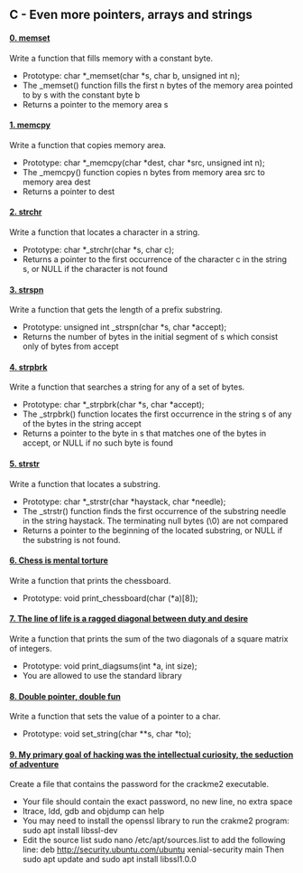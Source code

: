 ##  C - Even more pointers, arrays and strings

#### [0. memset](0-memset.c)

Write a function that fills memory with a constant byte.

- Prototype: char *_memset(char *s, char b, unsigned int n);
- The _memset() function fills the first n bytes of the memory area pointed to by s with the constant byte b
- Returns a pointer to the memory area s

#### [1. memcpy](1-memcpy.c)

Write a function that copies memory area.

- Prototype: char *_memcpy(char *dest, char *src, unsigned int n);
- The _memcpy() function copies n bytes from memory area src to memory area dest
- Returns a pointer to dest

#### [2. strchr](2-strchr.c)

Write a function that locates a character in a string.

- Prototype: char *_strchr(char *s, char c);
- Returns a pointer to the first occurrence of the character c in the string s, or NULL if the character is not found

#### [3. strspn](3-strspn.c)

Write a function that gets the length of a prefix substring.

- Prototype: unsigned int _strspn(char *s, char *accept);
- Returns the number of bytes in the initial segment of s which consist only of bytes from accept

#### [4. strpbrk](4-strpbrk.c)

Write a function that searches a string for any of a set of bytes.

- Prototype: char *_strpbrk(char *s, char *accept);
- The _strpbrk() function locates the first occurrence in the string s of any of the bytes in the string accept
- Returns a pointer to the byte in s that matches one of the bytes in accept, or NULL if no such byte is found

#### [5. strstr](5-strstr.c)

Write a function that locates a substring.

- Prototype: char *_strstr(char *haystack, char *needle);
- The _strstr() function finds the first occurrence of the substring needle in the string haystack. The terminating null bytes (\0) are not compared
- Returns a pointer to the beginning of the located substring, or NULL if the substring is not found.

#### [6. Chess is mental torture](7-print_chessboard.c)

Write a function that prints the chessboard.

- Prototype: void print_chessboard(char (*a)[8]);

#### [7. The line of life is a ragged diagonal between duty and desire](8-print_diagsums.c)

Write a function that prints the sum of the two diagonals of a square matrix of integers.

- Prototype: void print_diagsums(int *a, int size);
- You are allowed to use the standard library

#### [8. Double pointer, double fun](100-set_string.c)

Write a function that sets the value of a pointer to a char.

- Prototype: void set_string(char **s, char *to);

#### [9. My primary goal of hacking was the intellectual curiosity, the seduction of adventure](101-crackme_password)

Create a file that contains the password for the crackme2 executable.

- Your file should contain the exact password, no new line, no extra space
- ltrace, ldd, gdb and objdump can help
- You may need to install the openssl library to run the crakme2 program: sudo apt install libssl-dev
- Edit the source list sudo nano /etc/apt/sources.list to add the following line: deb http://security.ubuntu.com/ubuntu xenial-security main Then sudo apt update and sudo apt install libssl1.0.0
